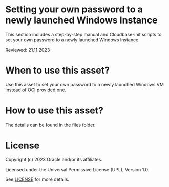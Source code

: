 # Setting your own password to a newly launched Windows Instance


This section includes a step-by-step manual and Cloudbase-init scripts to set your own password to a newly launched Windows Instance 

Reviewed: 21.11.2023
 
# When to use this asset?
 
Use this asset to set your own password to a newly launched Windows VM instead of OCI provided one.
 
# How to use this asset?
 
The details can be found in the files folder.

# License

Copyright (c) 2023 Oracle and/or its affiliates.

Licensed under the Universal Permissive License (UPL), Version 1.0.

See [LICENSE](https://github.com/oracle-devrel/technology-engineering/blob/main/LICENSE) for more details.